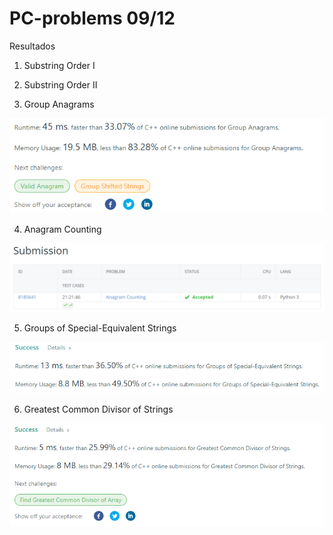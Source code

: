 # PC-problems 09/12
Resultados
1. Substring Order I

2. Substring Order II

3. Group Anagrams

![alt text](https://github.com/labt1/PC-problems/blob/main/GroupAnagrams.PNG?raw=true)

4. Anagram Counting

![alt text](https://github.com/labt1/PC-problems/blob/main/anagram_counting.png?raw=true)

5. Groups of Special-Equivalent Strings

![alt text](https://github.com/labt1/PC-problems/blob/main/GroupsofSpecialEquivalentStrings.PNG?raw=true)

6. Greatest Common Divisor of Strings

![alt text](https://github.com/labt1/PC-problems/blob/main/GreatestCommonDivisorofStrings.PNG?raw=true)


